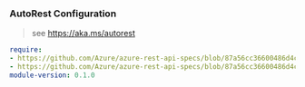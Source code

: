### AutoRest Configuration

> see https://aka.ms/autorest

``` yaml
require:
- https://github.com/Azure/azure-rest-api-specs/blob/87a56cc36600486d4ca312ecfbe09bf9b278fee4/specification/sql/resource-manager/readme.md
- https://github.com/Azure/azure-rest-api-specs/blob/87a56cc36600486d4ca312ecfbe09bf9b278fee4/specification/sql/resource-manager/readme.go.md
module-version: 0.1.0
```